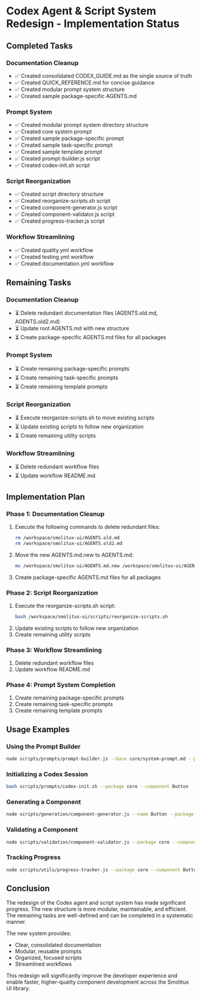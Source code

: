 # Codex Agent & Script System Redesign - Implementation Status

## Completed Tasks

### Documentation Cleanup
- ✅ Created consolidated CODEX_GUIDE.md as the single source of truth
- ✅ Created QUICK_REFERENCE.md for concise guidance
- ✅ Created modular prompt system structure
- ✅ Created sample package-specific AGENTS.md

### Prompt System
- ✅ Created modular prompt system directory structure
- ✅ Created core system prompt
- ✅ Created sample package-specific prompt
- ✅ Created sample task-specific prompt
- ✅ Created sample template prompt
- ✅ Created prompt-builder.js script
- ✅ Created codex-init.sh script

### Script Reorganization
- ✅ Created script directory structure
- ✅ Created reorganize-scripts.sh script
- ✅ Created component-generator.js script
- ✅ Created component-validator.js script
- ✅ Created progress-tracker.js script

### Workflow Streamlining
- ✅ Created quality.yml workflow
- ✅ Created testing.yml workflow
- ✅ Created documentation.yml workflow

## Remaining Tasks

### Documentation Cleanup
- ⏳ Delete redundant documentation files (AGENTS.old.md, AGENTS.old2.md)
- ⏳ Update root AGENTS.md with new structure
- ⏳ Create package-specific AGENTS.md files for all packages

### Prompt System
- ⏳ Create remaining package-specific prompts
- ⏳ Create remaining task-specific prompts
- ⏳ Create remaining template prompts

### Script Reorganization
- ⏳ Execute reorganize-scripts.sh to move existing scripts
- ⏳ Update existing scripts to follow new organization
- ⏳ Create remaining utility scripts

### Workflow Streamlining
- ⏳ Delete redundant workflow files
- ⏳ Update workflow README.md

## Implementation Plan

### Phase 1: Documentation Cleanup
1. Execute the following commands to delete redundant files:
   ```bash
   rm /workspace/smolitux-ui/AGENTS.old.md
   rm /workspace/smolitux-ui/AGENTS.old2.md
   ```
2. Move the new AGENTS.md.new to AGENTS.md:
   ```bash
   mv /workspace/smolitux-ui/AGENTS.md.new /workspace/smolitux-ui/AGENTS.md
   ```
3. Create package-specific AGENTS.md files for all packages

### Phase 2: Script Reorganization
1. Execute the reorganize-scripts.sh script:
   ```bash
   bash /workspace/smolitux-ui/scripts/reorganize-scripts.sh
   ```
2. Update existing scripts to follow new organization
3. Create remaining utility scripts

### Phase 3: Workflow Streamlining
1. Delete redundant workflow files
2. Update workflow README.md

### Phase 4: Prompt System Completion
1. Create remaining package-specific prompts
2. Create remaining task-specific prompts
3. Create remaining template prompts

## Usage Examples

### Using the Prompt Builder
```bash
node scripts/prompts/prompt-builder.js --base core/system-prompt.md --package core --task component-development --template component
```

### Initializing a Codex Session
```bash
bash scripts/prompts/codex-init.sh --package core --component Button
```

### Generating a Component
```bash
node scripts/generation/component-generator.js --name Button --package core
```

### Validating a Component
```bash
node scripts/validation/component-validator.js --package core --component Button
```

### Tracking Progress
```bash
node scripts/utils/progress-tracker.js --package core --component Button --status complete
```

## Conclusion

The redesign of the Codex agent and script system has made significant progress. The new structure is more modular, maintainable, and efficient. The remaining tasks are well-defined and can be completed in a systematic manner.

The new system provides:
- Clear, consolidated documentation
- Modular, reusable prompts
- Organized, focused scripts
- Streamlined workflows

This redesign will significantly improve the developer experience and enable faster, higher-quality component development across the Smolitux UI library.